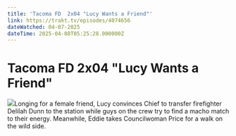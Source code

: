 ```yaml
---
title: 'Tacoma FD  2x04 "Lucy Wants a Friend"' 
link: https://trakt.tv/episodes/4074656
dateWatched: 04-07-2025
dateTime: 2025-04-08T05:25:28.000000Z
---
```

# Tacoma FD  2x04 "Lucy Wants a Friend"

![](https://walter-r2.trakt.tv/images/episodes/004/074/656/screenshots/thumb/ae5f2d6b70.jpg)Longing for a female friend, Lucy convinces Chief to transfer firefighter Delilah Dunn to the station while guys on the crew try to find a macho match to their energy. Meanwhile, Eddie takes Councilwoman Price for a walk on the wild side.